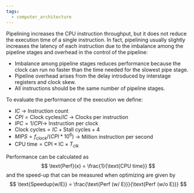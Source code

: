 ```yaml
---
tags:
  - computer_architecture
---
```

Pipelining increases the CPU instruction throughput, but it does not reduce the execution time of a single instruction. In fact, pipelining usually slightly increases the latency of each instruction due to the imbalance among the pipeline stages and overhead in the control of the pipeline:
- Imbalance among pipeline stages reduces performance because the clock can run no faster than the time needed for the slowest pipe stage.
- Pipeline overhead arises from the delay introduced by interstage registers and clock skew.
- All instructions should be the same number of pipeline stages.

To evaluate the performance of the execution we define:
- $IC$ $\to$ Instruction count
- $CPI = \text{Clock cycles} / IC$ $\to$ Clocks per instruction 
- $IPC = 1 / CPI$$\to$ Instruction per clock 
- $\text{Clock cycles} = IC + \text{Stall cycles} + 4$
- $MIPS = f_{clock} / (CPI * 10^{6})$ $\to$ Million instruction per second
- $\text{CPU time} = \text{CPI} \times \text{IC} \times T_{clk}$

Performance can be calculated as 
$$
\text{Perf}(x) = \frac{1}{\text{CPU time}}
$$
and the speed-up that can be measured when optimizing are given by
$$
\text{Speedup(w/E)} = \frac{\text{Perf (w/ E)}}{\text{Perf (w/o E)}}
$$

